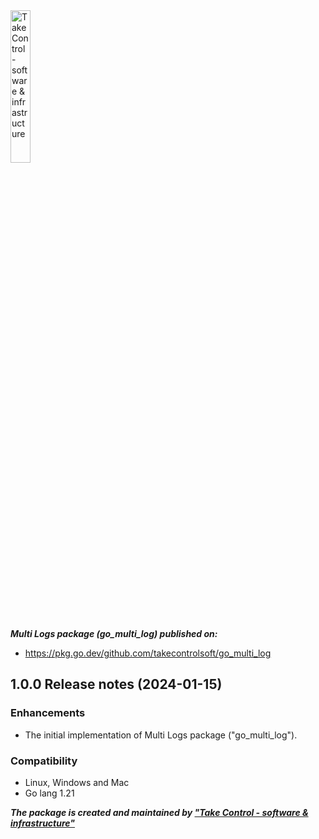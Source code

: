 <img src="https://takecontrolsoft.eu/wp-content/uploads/2023/11/TakeControlTransparentGreenLogo-1.png" alt="Take Control - software & infrastructure" width="25%">

***Multi Logs package (go_multi_log) published on:***
*   https://pkg.go.dev/github.com/takecontrolsoft/go_multi_log

## 1.0.0 Release notes (2024-01-15)

### Enhancements
* The initial implementation of Multi Logs package ("go_multi_log").

### Compatibility
* Linux, Windows and Mac
* Go lang 1.21

***The package is created and maintained by **["Take Control - software & infrastructure"](https://takecontrolsoft.eu/)*****